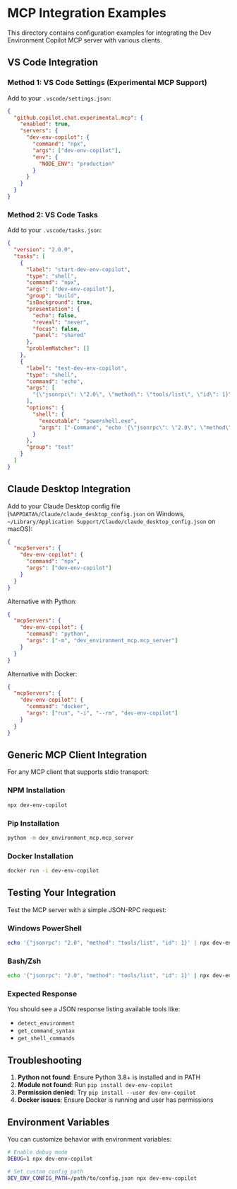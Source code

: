 # MCP Integration Examples

This directory contains configuration examples for integrating the Dev Environment Copilot MCP server with various clients.

## VS Code Integration

### Method 1: VS Code Settings (Experimental MCP Support)

Add to your `.vscode/settings.json`:

```json
{
  "github.copilot.chat.experimental.mcp": {
    "enabled": true,
    "servers": {
      "dev-env-copilot": {
        "command": "npx",
        "args": ["dev-env-copilot"],
        "env": {
          "NODE_ENV": "production"
        }
      }
    }
  }
}
```

### Method 2: VS Code Tasks

Add to your `.vscode/tasks.json`:

```json
{
  "version": "2.0.0",
  "tasks": [
    {
      "label": "start-dev-env-copilot",
      "type": "shell",
      "command": "npx",
      "args": ["dev-env-copilot"],
      "group": "build",
      "isBackground": true,
      "presentation": {
        "echo": false,
        "reveal": "never",
        "focus": false,
        "panel": "shared"
      },
      "problemMatcher": []
    },
    {
      "label": "test-dev-env-copilot",
      "type": "shell",
      "command": "echo",
      "args": [
        "{\"jsonrpc\": \"2.0\", \"method\": \"tools/list\", \"id\": 1}"
      ],
      "options": {
        "shell": {
          "executable": "powershell.exe",
          "args": ["-Command", "echo '{\"jsonrpc\": \"2.0\", \"method\": \"tools/list\", \"id\": 1}' | npx dev-env-copilot"]
        }
      },
      "group": "test"
    }
  ]
}
```

## Claude Desktop Integration

Add to your Claude Desktop config file (`%APPDATA%/Claude/claude_desktop_config.json` on Windows, `~/Library/Application Support/Claude/claude_desktop_config.json` on macOS):

```json
{
  "mcpServers": {
    "dev-env-copilot": {
      "command": "npx",
      "args": ["dev-env-copilot"]
    }
  }
}
```

Alternative with Python:
```json
{
  "mcpServers": {
    "dev-env-copilot": {
      "command": "python",
      "args": ["-m", "dev_environment_mcp.mcp_server"]
    }
  }
}
```

Alternative with Docker:
```json
{
  "mcpServers": {
    "dev-env-copilot": {
      "command": "docker",
      "args": ["run", "-i", "--rm", "dev-env-copilot"]
    }
  }
}
```

## Generic MCP Client Integration

For any MCP client that supports stdio transport:

### NPM Installation
```bash
npx dev-env-copilot
```

### Pip Installation
```bash
python -m dev_environment_mcp.mcp_server
```

### Docker Installation
```bash
docker run -i dev-env-copilot
```

## Testing Your Integration

Test the MCP server with a simple JSON-RPC request:

### Windows PowerShell
```powershell
echo '{"jsonrpc": "2.0", "method": "tools/list", "id": 1}' | npx dev-env-copilot
```

### Bash/Zsh
```bash
echo '{"jsonrpc": "2.0", "method": "tools/list", "id": 1}' | npx dev-env-copilot
```

### Expected Response
You should see a JSON response listing available tools like:
- `detect_environment`
- `get_command_syntax`
- `get_shell_commands`

## Troubleshooting

1. **Python not found**: Ensure Python 3.8+ is installed and in PATH
2. **Module not found**: Run `pip install dev-env-copilot`
3. **Permission denied**: Try `pip install --user dev-env-copilot`
4. **Docker issues**: Ensure Docker is running and user has permissions

## Environment Variables

You can customize behavior with environment variables:

```bash
# Enable debug mode
DEBUG=1 npx dev-env-copilot

# Set custom config path
DEV_ENV_CONFIG_PATH=/path/to/config.json npx dev-env-copilot
```
